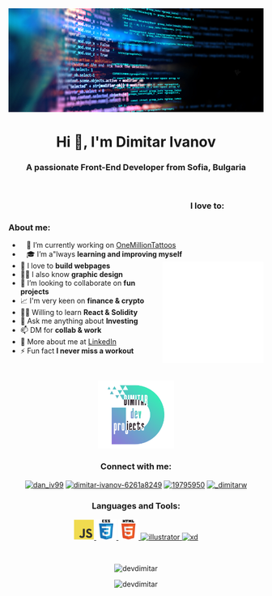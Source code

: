 
<img src="https://raw.githubusercontent.com/devdimitar/devdimitar/main/software-code-wallpaper-githubdev-3.png">

<h1 align="center">Hi 👋, I'm Dimitar Ivanov</h1>
<h3 align="center">A passionate Front-End Developer from Sofia, Bulgaria</h3>

</br>

<h3 align="right">I love to:&nbsp;&nbsp;&nbsp;&nbsp;&nbsp;&nbsp;&nbsp;&nbsp;&nbsp;&nbsp;&nbsp;&nbsp;&nbsp;&nbsp;&nbsp;&nbsp;&nbsp;&nbsp;&nbsp;&nbsp;</h3>
<h3>About me:</h3>
<ul>
<li>&nbsp;&nbsp;&nbsp;🔧 I’m currently working on <a href="https://onemilliontattoos.bg/">OneMillionTattoos</a></li>
<li>&nbsp;&nbsp;&nbsp;🎓 I’m a"lways <strong>learning and improving myself</strong></li>
<img align="right" src="https://raw.githubusercontent.com/devdimitar/devdimitar/main/coding-shit.gif" width="200px">
<li>📝 I love to <strong>build webpages</strong></li>
<li>🧑‍🎨 I also know <strong>graphic design</strong></li>
<li>👯 I’m looking to collaborate on <strong>fun projects</strong></li>
<li>📈 I'm very keen on <strong>finance & crypto</strong></li>
<li>👨‍💻 Willing to learn <strong>React & Solidity</strong></li>
<li>💬 Ask me anything about <strong>Investing</strong></li>
<li>📫 DM for <strong>collab & work</strong></li>
<li>🎑 More about me at <a href="https://www.linkedin.com/in/dimitar-ivanov-6261a8249/">LinkedIn</a></li>
<li>⚡ Fun fact <strong>I never miss a workout</strong></li>
</ul>

</br>

<p align="center"><img alt="devDimitar" width="150" src="https://raw.githubusercontent.com/devdimitar/devdimitar/main/D-LOGO-XV-2-nobg.png"></p>

<h3 align="center">Connect with me:</h3>
<p align="center">
<a href="https://twitter.com/dan_iv99" target="blank"><img align="center" src="https://raw.githubusercontent.com/rahuldkjain/github-profile-readme-generator/master/src/images/icons/Social/twitter.svg" alt="dan_iv99" height="30" width="40" /></a>
<a href="https://linkedin.com/in/dimitar-ivanov-6261a8249" target="blank"><img align="center" src="https://raw.githubusercontent.com/rahuldkjain/github-profile-readme-generator/master/src/images/icons/Social/linked-in-alt.svg" alt="dimitar-ivanov-6261a8249" height="30" width="40" /></a>
<a href="https://stackoverflow.com/users/19795950" target="blank"><img align="center" src="https://raw.githubusercontent.com/rahuldkjain/github-profile-readme-generator/master/src/images/icons/Social/stack-overflow.svg" alt="19795950" height="30" width="40" /></a>
<a href="https://instagram.com/_dimitarw" target="blank"><img align="center" src="https://raw.githubusercontent.com/rahuldkjain/github-profile-readme-generator/master/src/images/icons/Social/instagram.svg" alt="_dimitarw" height="30" width="40" /></a>
</p>

<h3 align="center">Languages and Tools:</h3>
<p align="center"><a href="https://developer.mozilla.org/en-US/docs/Web/JavaScript" target="_blank" rel="noreferrer"> <img src="https://raw.githubusercontent.com/devicons/devicon/master/icons/javascript/javascript-original.svg" alt="javascript" width="40" height="40"/> </a> <a href="https://www.w3schools.com/css/" target="_blank" rel="noreferrer"> <img src="https://raw.githubusercontent.com/devicons/devicon/master/icons/css3/css3-original-wordmark.svg" alt="css3" width="40" height="40"/> </a> <a href="https://www.w3.org/html/" target="_blank" rel="noreferrer"> <img src="https://raw.githubusercontent.com/devicons/devicon/master/icons/html5/html5-original-wordmark.svg" alt="html5" width="40" height="40"/> </a> <a href="https://www.adobe.com/in/products/illustrator.html" target="_blank" rel="noreferrer"> <img src="https://www.vectorlogo.zone/logos/adobe_illustrator/adobe_illustrator-icon.svg" alt="illustrator" width="40" height="40"/> </a> <a href="https://www.adobe.com/products/xd.html" target="_blank" rel="noreferrer"> <img src="https://cdn.worldvectorlogo.com/logos/adobe-xd.svg" alt="xd" width="40" height="40"/> </a> </p>

</br>

<p align="center"><img src="https://github-readme-streak-stats.herokuapp.com/?user=devdimitar&" alt="devdimitar" /></p>

<p align="center"><img src="https://github-readme-stats.vercel.app/api?username=devdimitar&show_icons=true&locale=en" alt="devdimitar" /></p>